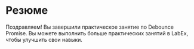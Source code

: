 # Резюме

Поздравляем! Вы завершили практическое занятие по Debounce Promise. Вы можете выполнить больше практических занятий в LabEx, чтобы улучшить свои навыки.
